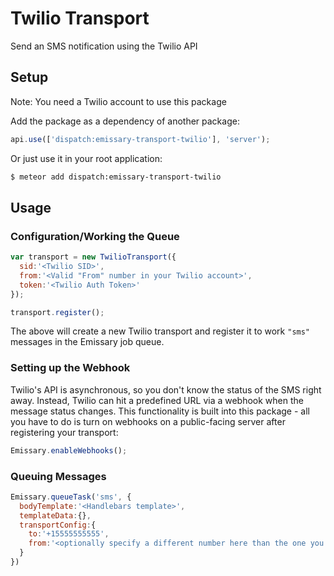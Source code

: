 Twilio Transport
===============

Send an SMS notification using the Twilio API

## Setup
Note: You need a Twilio account to use this package

Add the package as a dependency of another package:

```javascript
api.use(['dispatch:emissary-transport-twilio'], 'server');
```

Or just use it in your root application:

```bash
$ meteor add dispatch:emissary-transport-twilio
```

## Usage

### Configuration/Working the Queue
```javascript
var transport = new TwilioTransport({
  sid:'<Twilio SID>',
  from:'<Valid "From" number in your Twilio account>',
  token:'<Twilio Auth Token>'
});

transport.register();
```

The above will create a new Twilio transport and register it to work `"sms"` messages in the Emissary job queue.

### Setting up the Webhook
Twilio's API is asynchronous, so you don't know the status of the SMS right away. Instead, Twilio can hit a predefined URL via a webhook when the message status changes. This functionality is built into this package - all you have to do is turn on webhooks on a public-facing server after registering your transport:

```javascript
Emissary.enableWebhooks();
```

### Queuing Messages
```javascript
Emissary.queueTask('sms', {
  bodyTemplate:'<Handlebars template>',
  templateData:{},
  transportConfig:{
    to:'+15555555555',
    from:'<optionally specify a different number here than the one you initialized with>'
  }
})
```
